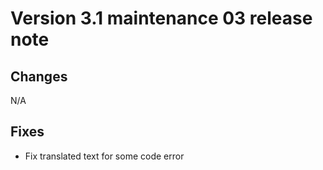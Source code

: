 Version 3.1 maintenance 03 release note
=======================================

Changes
-------

N/A 

Fixes
-----

 - Fix translated text for some code error